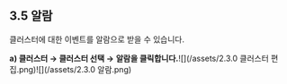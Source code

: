 ## 3.5 알람

클러스터에 대한 이벤트를 알람으로 받을 수 있습니다.

**a\)    클러스터 **→** 클러스터 선택 →** **알람을 클릭합니다.**![](/assets/2.3.0 클러스터 편집.png)![](/assets/2.3.0 알람.png)


